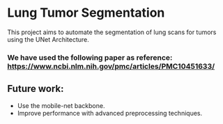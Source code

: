 # Lung Tumor Segmentation
This project aims to automate the segmentation of lung scans for tumors using the UNet Architecture.

### We have used the following paper as reference: https://www.ncbi.nlm.nih.gov/pmc/articles/PMC10451633/

## Future work:
- Use the mobile-net backbone.
- Improve performance with advanced preprocessing techniques.